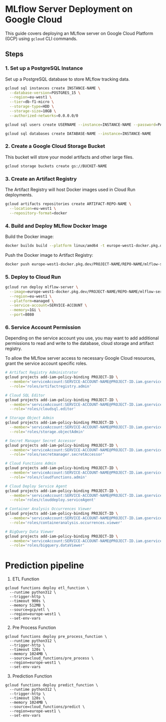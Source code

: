 # MLflow Server Deployment on Google Cloud

This guide covers deploying an MLflow server on Google Cloud Platform (GCP) using `gcloud` CLI commands.

## Steps

### 1. Set up a PostgreSQL Instance

Set up a PostgreSQL database to store MLflow tracking data.

```bash
gcloud sql instances create INSTANCE-NAME \
  --database-version=POSTGRES_15 \
  --region=eu-west1 \
  --tier=db-f1-micro \
  --storage-type=HDD \
  --storage-size=10GB \
  --authorized-networks=0.0.0.0/0
```
```bash
gcloud sql users create USERNAME --instance=INSTANCE-NAME --password=PASSWORD
```
```bash
gcloud sql databases create DATABASE-NAME --instance=INSTANCE-NAME
```

### 2. Create a Google Cloud Storage Bucket
This bucket will store your model artifacts and other large files.
```bash
gcloud storage buckets create gs://BUCKET-NAME

```

### 3. Create an Artifact Registry
The Artifact Registry will host Docker images used in Cloud Run deployments.
```bash
gcloud artifacts repositories create ARTIFACT-REPO-NAME \
  --location=eu-west1 \
  --repository-format=docker
```

### 4. Build and Deploy MLflow Docker Image
Build the Docker image:
```bash
docker buildx build --platform linux/amd64 -t europe-west1-docker.pkg.dev/PROJECT-NAME/REPO-NAME/mlflow-server:latest .
```
Push the Docker image to Artifact Registry:
```bash
docker push europe-west1-docker.pkg.dev/PROJECT-NAME/REPO-NAME/mlflow-server:latest
```
### 5. Deploy to Cloud Run

```bash
gcloud run deploy mlflow-server \
  --image=europe-west1-docker.pkg.dev/PROJECT-NAME/REPO-NAME/mlflow-server:latest \
  --region=eu-west1 \
  --platform=managed \
  --service-account=SERVICE-ACCOUNT \
  --memory=1Gi \
  --port=8080
```

### 6. Service Account Permission

Depending on the service account you use, you may want to add additional permissions to read and write to the database, cloud storage and artifact registry.

To allow the MLflow server access to necessary Google Cloud resources, grant the service account specific roles. 

```bash
# Artifact Registry Administrator
gcloud projects add-iam-policy-binding PROJECT-ID \
  --member='serviceAccount:SERVICE-ACCOUNT-NAME@PROJECT-ID.iam.gserviceaccount.com' \
  --role='roles/artifactregistry.admin'

# Cloud SQL Editor
gcloud projects add-iam-policy-binding PROJECT-ID \
  --member='serviceAccount:SERVICE-ACCOUNT-NAME@PROJECT-ID.iam.gserviceaccount.com' \
  --role='roles/cloudsql.editor'

# Storage Object Admin
gcloud projects add-iam-policy-binding PROJECT-ID \
  --member='serviceAccount:SERVICE-ACCOUNT-NAME@PROJECT-ID.iam.gserviceaccount.com' \
  --role='roles/storage.objectAdmin'

# Secret Manager Secret Accessor
gcloud projects add-iam-policy-binding PROJECT-ID \
  --member='serviceAccount:SERVICE-ACCOUNT-NAME@PROJECT-ID.iam.gserviceaccount.com' \
  --role='roles/secretmanager.secretAccessor'

# Cloud Functions Admin
gcloud projects add-iam-policy-binding PROJECT-ID \
  --member='serviceAccount:SERVICE-ACCOUNT-NAME@PROJECT-ID.iam.gserviceaccount.com' \
  --role='roles/cloudfunctions.admin'

# Cloud Deploy Service Agent
gcloud projects add-iam-policy-binding PROJECT-ID \
  --member='serviceAccount:SERVICE-ACCOUNT-NAME@PROJECT-ID.iam.gserviceaccount.com' \
  --role='roles/clouddeploy.serviceAgent'

# Container Analysis Occurrences Viewer
gcloud projects add-iam-policy-binding PROJECT-ID \
  --member='serviceAccount:SERVICE-ACCOUNT-NAME@PROJECT-ID.iam.gserviceaccount.com' \
  --role='roles/containeranalysis.occurrences.viewer'

# BigQuery Data Viewer
gcloud projects add-iam-policy-binding PROJECT-ID \
  --member='serviceAccount:SERVICE-ACCOUNT-NAME@PROJECT-ID.iam.gserviceaccount.com' \
  --role='roles/bigquery.dataViewer'
```

# Prediction pipeline

1. ETL Function
```
gcloud functions deploy etl_function \
  --runtime python312 \
  --trigger-http \
  --timeout 900s \
  --memory 512MB \
  --source=gcp/etl \
  --region=europe-west1 \
  --set-env-vars 
```

2. Pre Process Function

```
gcloud functions deploy pre_process_function \
  --runtime python312 \
  --trigger-http \
  --timeout 120s \
  --memory 1024MB \
  --source=cloud_functions/pre_process \
  --region=europe-west1 \
  --set-env-vars 
```

3. Prediction Function

```
gcloud functions deploy predict_function \
  --runtime python312 \
  --trigger-http \
  --timeout 120s \
  --memory 1024MB \
  --source=cloud_functions/predict \
  --region=europe-west1 \
  --set-env-vars 
```